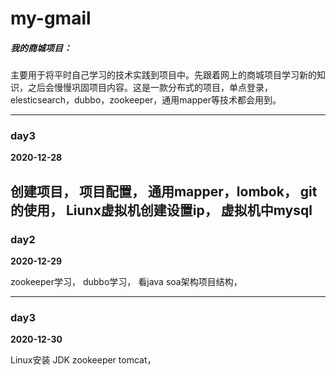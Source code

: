 # my-gmail

#####  我的商城项目：
主要用于将平时自己学习的技术实践到项目中。先跟着网上的商城项目学习新的知识，之后会慢慢巩固项目内容。这是一款分布式的项目，单点登录，elesticsearch，dubbo，zookeeper，通用mapper等技术都会用到。

-------------------------

### day3

**2020-12-28**

创建项目，
项目配置，
通用mapper，lombok，
git的使用， 
Liunx虚拟机创建设置ip，
虚拟机中mysql
-----------------

###  day2
**2020-12-29**

zookeeper学习，
dubbo学习，
看java soa架构项目结构，

--------------
###  day3
**2020-12-30**

 Linux安装 JDK zookeeper tomcat，
 